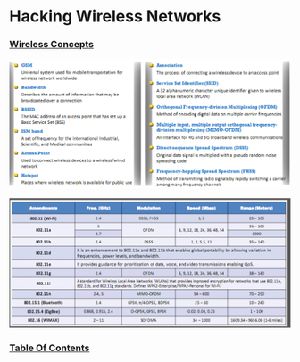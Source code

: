 # Hacking Wireless Networks

### <u>Wireless Concepts</u>
![Wireless Terms](/images/wireless_terms.png)

![Wireless IEEE](/images/wireless_ieee.png)

### [Table Of Contents](https://karsyboy.github.io/CEHv10_Ultimate_Study_Guide/)